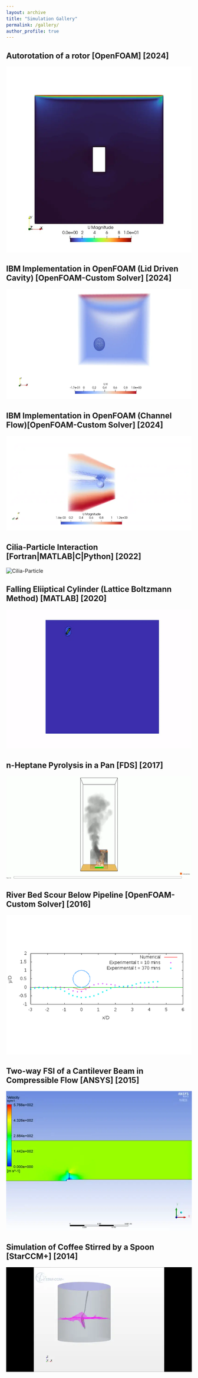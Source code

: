 ```yaml
---
layout: archive
title: "Simulation Gallery"
permalink: /gallery/
author_profile: true
---
```


<div class="simulation-gallery">
  
  <div class="simulation-item">
    <div class="simulation-animation">
      <h2>Autorotation of a rotor [OpenFOAM] [2024]</h2>
      <img src="/images/cfd_gallery/inducedRotor2D.webp" alt="Rotor Autorotation" loading="lazy">
    </div>
  </div>
  

  <div class="simulation-item">
    <div class="simulation-animation">
      <h2>IBM Implementation in OpenFOAM (Lid Driven Cavity) [OpenFOAM-Custom Solver] [2024] </h2>
      <img src="/images/cfd_gallery/3d_particle.webp" alt="IBM LDC" loading="lazy">
    </div>
  </div>
  
  <div class="simulation-item">
    <div class="simulation-animation">
      <h2>IBM Implementation in OpenFOAM (Channel Flow)[OpenFOAM-Custom Solver] [2024]</h2>
      <img src="/images/cfd_gallery/channel_particle.webp" alt="Channel FLow" loading="lazy">
    </div>
  </div>
  
  <div class="simulation-item">
    <div class="simulation-animation">
      <h2>Cilia-Particle Interaction [Fortran|MATLAB|C|Python] [2022]</h2>
      <img src="/images/cfd_gallery/ibm_ellipse.webp" alt="Cilia-Particle" loading="lazy">
    </div>
    <!--<div class="simulation-description">
      <p><strong>Parameters:</strong></p>
      <ul>
        <li>Reynolds Number: 10000</li>
        <li>Grid Resolution: 256 x 256</li>
        <li>Time Step: 0.001s</li>
      </ul>
      <p>Cilia-Particle interaction</p>
    </div>-->
  </div>

  <div class="simulation-item">
    <div class="simulation-animation">
      <h2>Falling Eliiptical Cylinder (Lattice Boltzmann Method) [MATLAB] [2020] </h2>
      <img src="/images/cfd_gallery/lbm.gif" alt="LBM" loading="lazy">
    </div>
  </div>
  
  <div class="simulation-item">
    <div class="simulation-animation">
      <h2> n-Heptane Pyrolysis in a Pan [FDS] [2017]</h2>
      <img src="/images/cfd_gallery/pyrolysis_soot_flame.webp" alt="fds1" loading="lazy">
    </div>
  </div>

  <div class="simulation-item">
    <div class="simulation-animation">
      <h2>River Bed Scour Below Pipeline [OpenFOAM-Custom Solver] [2016]</h2>
      <img src="/images/cfd_gallery/scourAnimation.gif" alt="scour" loading="lazy">
    </div>
  </div>

  <div class="simulation-item">
    <div class="simulation-animation">
      <h2> Two-way FSI of a Cantilever Beam in Compressible Flow [ANSYS] [2015] </h2>
      <img src="/images/cfd_gallery/fsi_beam.webp" alt="fsi-beam" loading="lazy">
    </div>
  </div>

  <div class="simulation-item">
    <div class="simulation-animation">
      <h2> Simulation of Coffee Stirred by a Spoon [StarCCM+] [2014] </h2>
      <img src="/images/cfd_gallery/coffee.webp" alt="coffee" loading="lazy">
    </div>
  </div>

</div>
